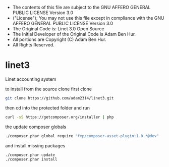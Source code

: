  * The contents of this file are subject to the GNU AFFERO GENERAL PUBLIC LICENSE Version 3.0
 * ("License"); You may not use this file except in compliance with the GNU AFFERO GENERAL PUBLIC LICENSE Version 3.0
 * The Original Code is:  Linet 3.0 Open Source
 * The Initial Developer of the Original Code is Adam Ben Hur.
 * All portions are Copyright (C) Adam Ben Hur.
 * All Rights Reserved.


linet3
======

Linet accounting system

to install from the source clone first clone
```sh
git clone https://github.com/adam2314/linet3.git
```

then cd into the protected folder and run
```sh
curl -sS https://getcomposer.org/installer | php
```

the update composer globals
```sh
./composer.phar global require "fxp/composer-asset-plugin:1.0.*@dev"
```


and install missing packages
```sh
./composer.phar update
./composer.phar install
```
